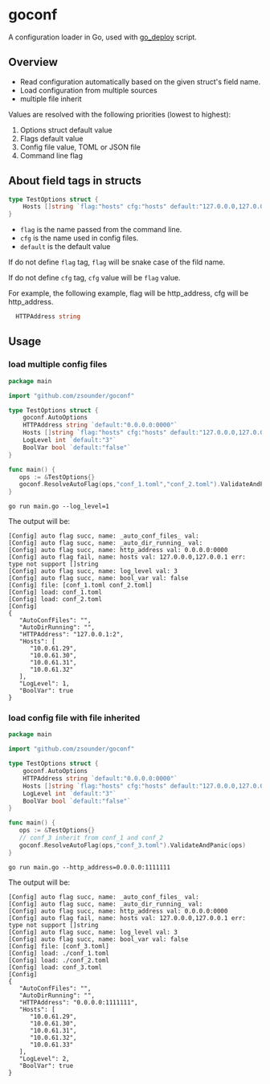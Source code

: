 goconf
====
A configuration loader in Go, used with [go_deploy](https://github.com/zsounder/scripts/tree/master/go_deploy) script.

## Overview

* Read configuration automatically based on the given struct's field name.
* Load configuration from multiple sources
* multiple file inherit

Values are resolved with the following priorities (lowest to highest):
1. Options struct default value
2. Flags default value
3. Config file value, TOML or JSON file
4. Command line flag

## About field tags in structs
```go
type TestOptions struct {
    Hosts []string `flag:"hosts" cfg:"hosts" default:"127.0.0.0,127.0.0.1"`
}
```
* `flag` is the name passed from the command line.
* `cfg` is the name used in config files.
* `default` is the default value

If do not define `flag` tag, `flag` will be snake case of the fild name.

If do not define `cfg` tag, `cfg` value will be `flag` value.

For example, the following example, flag will be http_address, cfg will be http_address.
```go
  HTTPAddress string
```

## Usage

### load multiple config files

```go
package main

import "github.com/zsounder/goconf"

type TestOptions struct {
    goconf.AutoOptions
    HTTPAddress string `default:"0.0.0.0:0000"`
    Hosts []string `flag:"hosts" cfg:"hosts" default:"127.0.0.0,127.0.0.1"`
    LogLevel int `default:"3"`
    BoolVar bool `default:"false"`
}

func main() {
   ops := &TestOptions{}
   goconf.ResolveAutoFlag(ops,"conf_1.toml","conf_2.toml").ValidateAndPanic(ops)
}
```

`go run main.go --log_level=1`

The output will be:

```plain
[Config] auto flag succ, name: _auto_conf_files_ val:
[Config] auto flag succ, name: _auto_dir_running_ val:
[Config] auto flag succ, name: http_address val: 0.0.0.0:0000
[Config] auto flag fail, name: hosts val: 127.0.0.0,127.0.0.1 err: type not support []string
[Config] auto flag succ, name: log_level val: 3
[Config] auto flag succ, name: bool_var val: false
[Config] file: [conf_1.toml conf_2.toml]
[Config] load: conf_1.toml
[Config] load: conf_2.toml
[Config]
{
   "AutoConfFiles": "",
   "AutoDirRunning": "",
   "HTTPAddress": "127.0.0.1:2",
   "Hosts": [
      "10.0.61.29",
      "10.0.61.30",
      "10.0.61.31",
      "10.0.61.32"
   ],
   "LogLevel": 1,
   "BoolVar": true
}
```

### load config file with file inherited

```go
package main

import "github.com/zsounder/goconf"

type TestOptions struct {
    goconf.AutoOptions
    HTTPAddress string `default:"0.0.0.0:0000"`
    Hosts []string `flag:"hosts" cfg:"hosts" default:"127.0.0.0,127.0.0.1"`
    LogLevel int `default:"3"`
    BoolVar bool `default:"false"`
}

func main() {
   ops := &TestOptions{}
   // conf_3 inherit from conf_1 and conf_2
   goconf.ResolveAutoFlag(ops,"conf_3.toml").ValidateAndPanic(ops)
}
```
`go run main.go --http_address=0.0.0.0:1111111`

The output will be:

```plain
[Config] auto flag succ, name: _auto_conf_files_ val:
[Config] auto flag succ, name: _auto_dir_running_ val:
[Config] auto flag succ, name: http_address val: 0.0.0.0:0000
[Config] auto flag fail, name: hosts val: 127.0.0.0,127.0.0.1 err: type not support []string
[Config] auto flag succ, name: log_level val: 3
[Config] auto flag succ, name: bool_var val: false
[Config] file: [conf_3.toml]
[Config] load: ./conf_1.toml
[Config] load: ./conf_2.toml
[Config] load: conf_3.toml
[Config]
{
   "AutoConfFiles": "",
   "AutoDirRunning": "",
   "HTTPAddress": "0.0.0.0:1111111",
   "Hosts": [
      "10.0.61.29",
      "10.0.61.30",
      "10.0.61.31",
      "10.0.61.32",
      "10.0.61.33"
   ],
   "LogLevel": 2,
   "BoolVar": true
}
```
